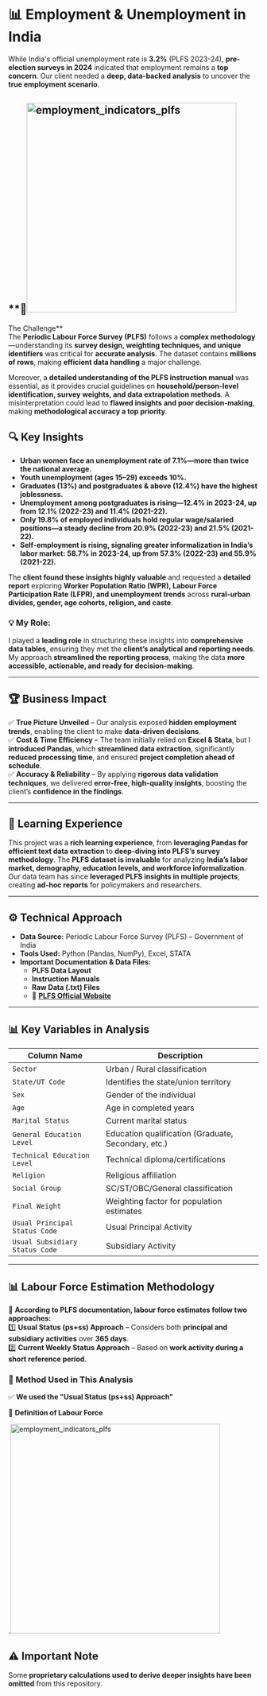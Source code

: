 # 📊 Employment & Unemployment in India

While India's official unemployment rate is **3.2%** (PLFS 2023-24), **pre-election surveys in 2024** indicated that employment remains a **top concern**. Our client needed a **deep, data-backed analysis** to uncover the **true employment scenario**.

## **🚀<img width="422" alt="employment_indicators_plfs" src="https://github.com/user-attachments/assets/6cfdfa46-7f76-4f88-bdcb-12827f4a2498" />
 The Challenge**  
The **Periodic Labour Force Survey (PLFS)** follows a **complex methodology**—understanding its **survey design, weighting techniques, and unique identifiers** was critical for **accurate analysis**. The dataset contains **millions of rows**, making **efficient data handling** a major challenge.  

Moreover, a **detailed understanding of the PLFS instruction manual** was essential, as it provides crucial guidelines on **household/person-level identification, survey weights, and data extrapolation methods**. A misinterpretation could lead to **flawed insights and poor decision-making**, making **methodological accuracy a top priority**.  

## **🔍 Key Insights**  
- **Urban women face an unemployment rate of 7.1%—more than twice the national average.**  
- **Youth unemployment (ages 15–29) exceeds 10%.**  
- **Graduates (13%) and postgraduates & above (12.4%) have the highest joblessness.**  
- **Unemployment among postgraduates is rising—12.4% in 2023-24, up from 12.1% (2022-23) and 11.4% (2021-22).**  
- **Only 19.8% of employed individuals hold regular wage/salaried positions—a steady decline from 20.9% (2022-23) and 21.5% (2021-22).**  
- **Self-employment is rising, signaling greater informalization in India’s labor market: 58.7% in 2023-24, up from 57.3% (2022-23) and 55.9% (2021-22).**  

The **client found these insights highly valuable** and requested a **detailed report** exploring **Worker Population Ratio (WPR), Labour Force Participation Rate (LFPR), and unemployment trends** across **rural-urban divides, gender, age cohorts, religion, and caste**.  

### **💡 My Role:**  
I played a **leading role** in structuring these insights into **comprehensive data tables**, ensuring they met the **client’s analytical and reporting needs**. My approach **streamlined the reporting process**, making the data **more accessible, actionable, and ready for decision-making**.  

---

## **🏆 Business Impact**  
✅ **True Picture Unveiled** – Our analysis exposed **hidden employment trends**, enabling the client to make **data-driven decisions**.  
✅ **Cost & Time Efficiency** – The team initially relied on **Excel & Stata**, but I **introduced Pandas**, which **streamlined data extraction**, significantly **reduced processing time**, and ensured **project completion ahead of schedule**.  
✅ **Accuracy & Reliability** – By applying **rigorous data validation techniques**, we delivered **error-free, high-quality insights**, boosting the client’s **confidence in the findings**.  

---

## **📖 Learning Experience**  
This project was a **rich learning experience**, from **leveraging Pandas for efficient text data extraction** to **deep-diving into PLFS’s survey methodology**. The **PLFS dataset is invaluable** for analyzing **India’s labor market, demography, education levels, and workforce informalization**. Our data team has since **leveraged PLFS insights in multiple projects**, creating **ad-hoc reports** for policymakers and researchers.  

---

## **⚙️ Technical Approach**  
- **Data Source:** Periodic Labour Force Survey (PLFS) – Government of India  
- **Tools Used:** Python (Pandas, NumPy), Excel, STATA  
- **Important Documentation & Data Files:**  
  - **PLFS Data Layout**  
  - **Instruction Manuals**  
  - **Raw Data (.txt) Files**  
  - 🔗 **[PLFS Official Website](https://www.mospi.gov.in/)**  

---

## **📊 Key Variables in Analysis**  

| **Column Name**                  | **Description**  |  
|-----------------------------------|-----------------|  
| `Sector`                          | Urban / Rural classification |  
| `State/UT Code`                   | Identifies the state/union territory |  
| `Sex`                              | Gender of the individual |  
| `Age`                              | Age in completed years |  
| `Marital Status`                   | Current marital status |  
| `General Education Level`          | Education qualification (Graduate, Secondary, etc.) |  
| `Technical Education Level`        | Technical diploma/certifications |  
| `Religion`                         | Religious affiliation |  
| `Social Group`                     | SC/ST/OBC/General classification |  
| `Final Weight`                     | Weighting factor for population estimates |  
| `Usual Principal Status Code`      | Usual Principal Activity |  
| `Usual Subsidiary Status Code`     | Subsidiary Activity |  

---

## **📊 Labour Force Estimation Methodology**  
📌 **According to PLFS documentation, labour force estimates follow two approaches:**  
1️⃣ **Usual Status (ps+ss) Approach** – Considers both **principal and subsidiary activities** over **365 days**.  
2️⃣ **Current Weekly Status Approach** – Based on **work activity during a short reference period**.  

### **📌 Method Used in This Analysis**  
✅ **We used the "Usual Status (ps+ss) Approach"** 

📌 **Definition of Labour Force**  

.<img width="422" alt="employment_indicators_plfs" src="https://github.com/user-attachments/assets/3cd86cef-7909-40c2-b5d9-31f25ab39040" />

## ⚠️ Important Note  
Some **proprietary calculations used to derive deeper insights have been omitted** from this repository. 

